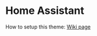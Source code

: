 # Home Assistant

How to setup this theme: [Wiki page](https://github.com/sanderabbink/homeassistant/wiki)
